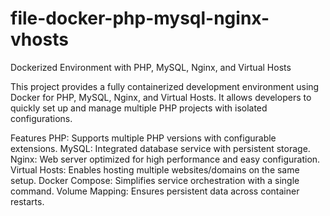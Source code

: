 # file-docker-php-mysql-nginx-vhosts

Dockerized Environment with PHP, MySQL, Nginx, and Virtual Hosts

This project provides a fully containerized development environment using Docker for PHP, MySQL, Nginx, and Virtual Hosts. It allows developers to quickly set up and manage multiple PHP projects with isolated configurations.

Features
PHP: Supports multiple PHP versions with configurable extensions.
MySQL: Integrated database service with persistent storage.
Nginx: Web server optimized for high performance and easy configuration.
Virtual Hosts: Enables hosting multiple websites/domains on the same setup.
Docker Compose: Simplifies service orchestration with a single command.
Volume Mapping: Ensures persistent data across container restarts.
